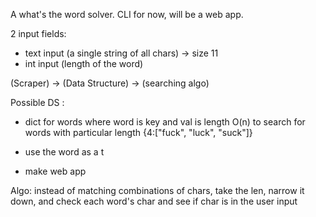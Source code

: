 A what's the word solver.
CLI for now, will be a web app.

2 input fields:

  - text input (a single string of all chars) -> size 11
  - int input (length of the word)

(Scraper) -> (Data Structure) -> (searching algo)

Possible DS :
- dict for words where word is key and val is length
O(n) to search for words with particular length
{4:["fuck", "luck", "suck"]}

- use the word as a t

- make web app

Algo:
instead of matching combinations of chars, 
take the len, narrow it down, and check each word's char
and see if char is in the user input


